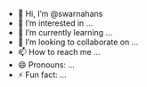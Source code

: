 - 👋 Hi, I’m @swarnahans
- 👀 I’m interested in ...
- 🌱 I’m currently learning ...
- 💞️ I’m looking to collaborate on ...
- 📫 How to reach me ...
- 😄 Pronouns: ...
- ⚡ Fun fact: ...

<!---
swarnahans/swarnahans is a ✨ special ✨ repository because its `README.md` (this file) appears on your GitHub profile.
You can click the Preview link to take a look at your changes.
--->
